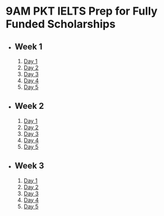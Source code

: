 # 9AM PKT IELTS Prep for Fully Funded Scholarships

- ## Week 1

   1. [Day 1](https://www.facebook.com/iCodeguru/videos/1598837524040612)
   2. [Day 2](https://www.facebook.com/iCodeguru/videos/1928741657634185)
   3. [Day 3](https://www.facebook.com/iCodeguru/videos/579489887764832)
   4. [Day 4](https://www.facebook.com/iCodeguru/videos/882569897349682)
   5. [Day 5](https://www.facebook.com/iCodeguru/videos/473361225159208)

- ## Week 2

   1. [Day 1](https://www.facebook.com/iCodeguru/videos/3199458543526486)
   2. [Day 2](https://www.facebook.com/iCodeguru/videos/1339803303723500)
   3. [Day 3](https://www.facebook.com/iCodeguru/videos/581191371035367)
   4. [Day 4](https://www.facebook.com/watch/?v=2491174251088682)
   5. [Day 5](https://www.facebook.com/watch/?v=471270672635594)

- ## Week 3

   1. [Day 1](https://www.facebook.com/watch/?v=1279331083515798)
   2. [Day 2](https://www.facebook.com/watch/?v=803416021876043)
   3. [Day 3](https://www.facebook.com/watch/?v=9176911602340533)
   4. [Day 4](https://www.facebook.com/watch/?v=1245625256732126)
   5. [Day 5](https://www.facebook.com/watch/?v=1851016105433304)

<!-- - ## Week 4

   1. [Day 1](https://www.facebook.com/iCodeguru/videos/440795818825667)
   2. [Day 2]()
   3. [Day 3]()
   4. [Day 4]()
   5. [Day 5]() -->

<!-- - ## Week 

   1. [Day 1]()
   2. [Day 2]()
   3. [Day 3]()
   4. [Day 4]()
   5. [Day 5]() -->